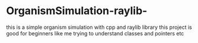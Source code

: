 # OrganismSimulation-raylib-
this is a simple organism simulation with cpp and raylib library
this project is good for beginners like me trying to understand 
classes and pointers etc
